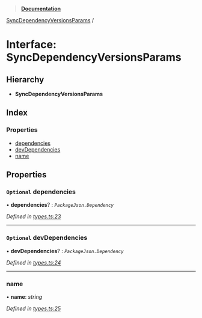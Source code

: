 > **[Documentation](../README.md)**

[SyncDependencyVersionsParams](syncdependencyversionsparams.md) /

# Interface: SyncDependencyVersionsParams

## Hierarchy

* **SyncDependencyVersionsParams**

## Index

### Properties

* [dependencies](syncdependencyversionsparams.md#optional-dependencies)
* [devDependencies](syncdependencyversionsparams.md#optional-devdependencies)
* [name](syncdependencyversionsparams.md#name)

## Properties

### `Optional` dependencies

• **dependencies**? : *`PackageJson.Dependency`*

*Defined in [types.ts:23](https://github.com/dylanaubrey/repodog/blob/e5b373e/packages/helpers/src/types.ts#L23)*

___

### `Optional` devDependencies

• **devDependencies**? : *`PackageJson.Dependency`*

*Defined in [types.ts:24](https://github.com/dylanaubrey/repodog/blob/e5b373e/packages/helpers/src/types.ts#L24)*

___

###  name

• **name**: *string*

*Defined in [types.ts:25](https://github.com/dylanaubrey/repodog/blob/e5b373e/packages/helpers/src/types.ts#L25)*